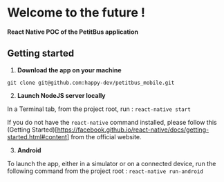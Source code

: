 # Welcome to the future !

**React Native POC of the PetitBus application**


## Getting started

1.  **Download the app on your machine**

`git clone git@github.com:happy-dev/petitbus_mobile.git`


2.  **Launch NodeJS server locally**

In a Terminal tab, from the project root, run : 
`react-native start`

If you do not have the `react-native` command installed, please follow this (Getting Started)[https://facebook.github.io/react-native/docs/getting-started.html#content] from the official website.


3.  **Android**

To launch the app, either in a simulator or on a connected device, run the following command from the project root : 
`react-native run-android`
